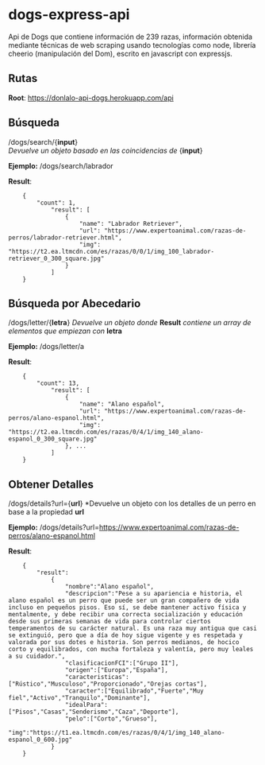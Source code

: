 # dogs-express-api
 
 Api de Dogs que contiene información de 239 razas, información obtenida mediante técnicas de web scraping usando tecnologías como node, librería cheerio (manipulación del Dom), escrito en javascript con expressjs.


## Rutas

**Root**: 	https://donlalo-api-dogs.herokuapp.com/api

## Búsqueda

/dogs/search/{**input**}  
  *Devuelve un objeto basado en las coincidencias de* {**input**}
  
  **Ejemplo:** /dogs/search/labrador

**Result**:
```
    {
	    "count": 1,
		    "result": [
			    {
				    "name": "Labrador Retriever",
				    "url": "https://www.expertoanimal.com/razas-de-perros/labrador-retriever.html",
				    "img": "https://t2.ea.ltmcdn.com/es/razas/0/0/1/img_100_labrador-retriever_0_300_square.jpg"
			    }
		    ]
    }
```
## Búsqueda por Abecedario

/dogs/letter/{**letra**}
  *Devuelve un objeto donde* **Result** *contiene un array de elementos que empiezan con* **letra**
  
  **Ejemplo:** /dogs/letter/a

**Result**:
```
    {
	    "count": 13,
		    "result": [
				{
					"name": "Alano español",
					"url": "https://www.expertoanimal.com/razas-de-perros/alano-espanol.html",
					"img": "https://t2.ea.ltmcdn.com/es/razas/0/4/1/img_140_alano-espanol_0_300_square.jpg"
				}, ... 
		    ]
    }
```
## Obtener Detalles 

/dogs/details?url={**url**}
  *Devuelve un objeto con los detalles de un perro en base a la propiedad **url**
  
  **Ejemplo:** /dogs/details?url=https://www.expertoanimal.com/razas-de-perros/alano-espanol.html

**Result**:
```
    {
	    "result":
		    {
			    "nombre":"Alano español",
			    "descripcion":"Pese a su apariencia e historia, el alano español es un perro que puede ser un gran compañero de vida incluso en pequeños pisos. Eso sí, se debe mantener activo física y mentalmente, y debe recibir una correcta socialización y educación desde sus primeras semanas de vida para controlar ciertos temperamentos de su carácter natural. Es una raza muy antigua que casi se extinguió, pero que a día de hoy sigue vigente y es respetada y valorada por sus dotes e historia. Son perros medianos, de hocico corto y equilibrados, con mucha fortaleza y valentía, pero muy leales a su cuidador.",
			    "clasificacionFCI":["Grupo II"],
			    "origen":["Europa","España"],
			    "caracteristicas":["Rústico","Musculoso","Proporcionado","Orejas cortas"],
			    "caracter":["Equilibrado","Fuerte","Muy fiel","Activo","Tranquilo","Dominante"],
			    "idealPara":["Pisos","Casas","Senderismo","Caza","Deporte"],
			    "pelo":["Corto","Grueso"],
			    "img":"https://t1.ea.ltmcdn.com/es/razas/0/4/1/img_140_alano-espanol_0_600.jpg"
		    }
    }
```
